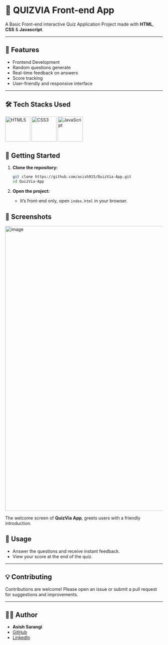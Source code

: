 # 🧠 QUIZVIA Front-end App

A Basic Front-end interactive Quiz Application Project made with **HTML**, **CSS** & **Javascript**.

---

## 🚀 Features

- Frontend Development
- Random questions generate
- Real-time feedback on answers
- Score tracking
- User-friendly and responsive interface

---

## 🛠️ Tech Stacks Used

<p align="left">
  <img src="https://cdn.jsdelivr.net/gh/devicons/devicon/icons/html5/html5-original.svg" height="80" alt="HTML5" />
  <img src="https://cdn.jsdelivr.net/gh/devicons/devicon/icons/css3/css3-original.svg" height="80" alt="CSS3" />
  <img src="https://cdn.jsdelivr.net/gh/devicons/devicon/icons/javascript/javascript-original.svg" height="80" alt="JavaScript" />
</p>

## 🚦 Getting Started

1. **Clone the repository:**
   ```bash
   git clone https://github.com/asish915/QuizVia-App.git
   cd QuizVia-App
   ```

2. **Open the project:**
   - It’s front-end only, open `index.html` in your browser.
     

## 📸 Screenshots
<img width="1919" height="908" alt="image" src="https://github.com/user-attachments/assets/21de9115-fd4d-49bd-8fc0-bf04688acda9" />


The welcome screen of **QuizVia App**, greets users with a friendly introduction.


## 📝 Usage

- Answer the questions and receive instant feedback.
- View your score at the end of the quiz.

---

## 💡 Contributing

Contributions are welcome! Please open an issue or submit a pull request for suggestions and improvements.

---

## 🙋‍♂️ Author

- **Asish Sarangi**
- [GitHub](https://github.com/asish915)
- [LinkedIn](https://www.linkedin.com/in/asish-sarangi-8a33322a6)
